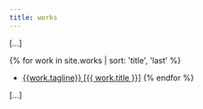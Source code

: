 ```yaml
---
title: works
---
```


[...]

{% for work in site.works | sort: 'title', 'last' %}
 -  [{{work.tagline}} [{{ work.title }}]](/works/{{work.title}})
{% endfor %}

[...]
